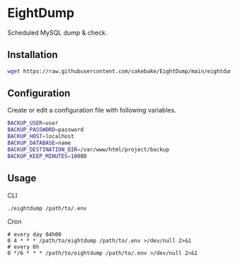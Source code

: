 # EightDump

Scheduled MySQL dump &amp; check.

## Installation

```bash
wget https://raw.githubusercontent.com/cakebake/EightDump/main/eightdump.sh -O eightdump && chmod +x eightdump
```

## Configuration

Create or edit a configuration file with following variables.

```bash
BACKUP_USER=user
BACKUP_PASSWORD=password
BACKUP_HOST=localhost
BACKUP_DATABASE=name
BACKUP_DESTINATION_DIR=/var/www/html/project/backup
BACKUP_KEEP_MINUTES=10080
```

## Usage

CLI

```bash
./eightdump /path/to/.env
```

Cron

```cron
# every day 04h00
0 4 * * * /path/to/eightdump /path/to/.env >/dev/null 2>&1
# every 6h
0 */6 * * * /path/to/eightdump /path/to/.env >/dev/null 2>&1
```
